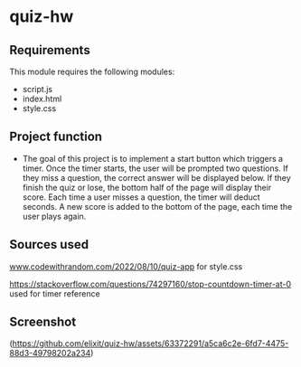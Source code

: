 # quiz-hw

## Requirements

This module requires the following modules:

- script.js
- index.html
- style.css

## Project function
- The goal of this project is to implement a start button which triggers a timer. Once the timer starts, the user will be prompted two questions. If they miss a question, the correct answer will be displayed below. If they finish the quiz or lose, the bottom half of the page will display their score. Each time a user misses a question, the timer will deduct seconds. A new score is added to the bottom of the page, each time the user plays again.

## Sources used

www.codewithrandom.com/2022/08/10/quiz-app for style.css

https://stackoverflow.com/questions/74297160/stop-countdown-timer-at-0 used for timer reference

## Screenshot


(https://github.com/elixit/quiz-hw/assets/63372291/a5ca6c2e-6fd7-4475-88d3-49798202a234)



  
